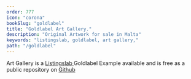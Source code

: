 ```yaml
---
order: 777
icon: "corona"
bookSlug: "goldlabel"
title: "Goldlabel Art Gallery."
description: "Original Artwork for sale in Malta"
keywords: "listingslab, goldlabel, art gallery,"
path: "/goldlabel"
---
```

Art Gallery is a [Listingslab ](https://listingslab.com/) Goldlabel Example available and is free as a public repository on [Github](https://github.com/listingslab-goldlabel/art-gallery)